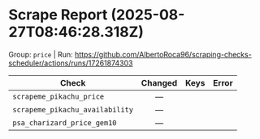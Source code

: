 # Scrape Report (2025-08-27T08:46:28.318Z)

Group: `price`  |  Run: https://github.com/AlbertoRoca96/scraping-checks-scheduler/actions/runs/17261874303

| Check | Changed | Keys | Error |
|---|:---:|:--|:--|
| `scrapeme_pikachu_price` | — |  |  |
| `scrapeme_pikachu_availability` | — |  |  |
| `psa_charizard_price_gem10` | — |  |  |

